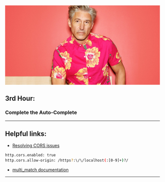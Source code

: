 ![](src/cool-dude.jpg) <!-- .element height="50%" width="50%" -->
## 3rd Hour:
### Complete the Auto-Complete

---

## Helpful links:
- [Resolving CORS issues](https://www.elastic.co/guide/en/elasticsearch/reference/current/modules-http.html)
```bash
http.cors.enabled: true
http.cors.allow-origin: /https?:\/\/localhost(:[0-9]+)?/
```
- [multi_match documentation](https://www.elastic.co/guide/en/elasticsearch/reference/current/query-dsl-multi-match-query.html)

---
